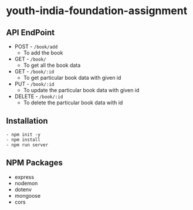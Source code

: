 # youth-india-foundation-assignment

## API EndPoint
- POST - `/book/add`
    - To add the book
- GET - `/book/`
    - To get all the book data
- GET - `/book/:id` 
    - To get particular book data with given id
- PUT - `/book/:id` 
    - To update the particular book data with given id
- DELETE - `/book/:id` 
    -  To delete the particular book data with id

## Installation
```
- npm init -y
- npm install
- npm run server
```

## NPM Packages
- express
- nodemon
- dotenv
- mongoose
- cors